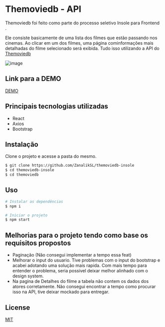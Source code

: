 # Themoviedb - API

Themoviedb foi feito como parte do processo seletivo Insole para Frontend .

Ele consiste basicamente de uma lista dos filmes que estão passando nos cinemas. Ao clicar em um dos filmes, uma página cominformações mais detalhadas do filme selecionado será exibida. Tudo isso utilizando a API do [Themoviedb](https://www.themoviedb.org/documentation/api) 

![image](https://user-images.githubusercontent.com/71197933/131373135-3783ab82-ab5a-4fe4-8f31-cc0883b52fef.png)

## Link para a DEMO

[DEMO](https://vulgar-fly.surge.sh/)

## Principais tecnologias utilizadas

- React
- Axios
- Bootstrap

## Instalação

 Clone o projeto e acesse a pasta do mesmo.

```bash
$ git clone https://github.com/ZanalikSL/themoviedb-insole
$ cd themoviedb-insole
$ cd themoviedb
```

## Uso

```bash
# Instalar as dependências
$ npm i

# Iniciar o projeto
$ npm start
```

## Melhorias para o projeto tendo como base os requisitos propostos

- Paginação (Não consegui implementar a tempo essa feat)
- Melhorar o input do usuario. Tive problemas com o input do bootstrap e acabei adotando uma solução mais rapida. 
  Com mais tempo para entender o problema, seria possivel deixar melhor alinhado com o design system.
- Na pagina de Detalhes do filme a tabela não contem os dados dos atores corretamente. Não consegui encontrar a tempo como procurar isso na API, tive deixar mockado para entregar.

## License
[MIT](https://choosealicense.com/licenses/mit/)
